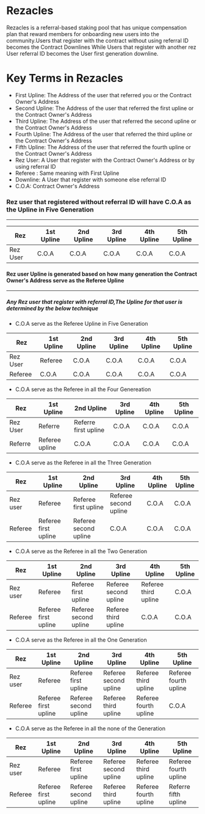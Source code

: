 # Rezacles
Rezacles is a referral-based staking pool that has unique compensation plan that reward members for onboarding new users into the community.Users that register with the contract without using referral ID becomes the Contract Downlines While Users that register with another rez User referral ID becomes the User first generation downline.
# Key Terms in Rezacles
+ First Upline: The Address of the user that referred you or the Contract Owner's Address
+ Second Upline: The Address of the user that referred the first upline or the Contract Owner's Address
+ Third Upline: The Address of the user that referred the second upline or the Contract Owner's Address
+ Fourth Upline: The Address of the user that referred the third upline or the Contract Owner's Address
+ Fifth Upline: The Address of the user that referred the fourth upline or the Contract Owner's Address
+ Rez User: A User that register with the Contract Owner's Address or by using referral ID
+ Referee : Same meaning with First Upline
+ Downline: A User that register with someone else referral ID
+ C.O.A: Contract Owner's Address
 
 ### Rez user that registered without referral ID will have C.O.A as the Upline in Five Generation

***
Rez  |1st Upline  | 2nd Upline | 3rd Upline | 4th Upline | 5th Upline
--- | --- | --- | --- | --- | --- 
Rez User | C.O.A | C.O.A | C.O.A | C.O.A | C.O.A




#### Rez user Upline is generated based on how many generation the Contract Owner's Address serve as the Referee Upline
***
##### Any Rez user that register with referral ID,The Upline for that user is determined by the below technique

+ C.O.A serve as the Referee Upline in Five Generation

Rez  |1st Upline  | 2nd Upline | 3rd Upline | 4th Upline | 5th Upline
--- | --- | --- | --- | --- | --- 
Rez User | Referee | C.O.A | C.O.A | C.O.A | C.O.A
Referee | C.O.A | C.O.A | C.O.A | C.O.A | C.O.A

+ C.O.A serve as the Referee in all the Four Genereation

Rez  |1st Upline  | 2nd Upline | 3rd Upline | 4th Upline | 5th Upline
--- | --- | --- | --- | --- | --- 
Rez User | Referre | Referre first upline| C.O.A | C.O.A | C.O.A
Referre | Referee upline  |  C.O.A | C.O.A | C.O.A | C.O.A

+ C.O.A serve as the Referee in all the Three Generation

Rez  |1st Upline  | 2nd Upline | 3rd Upline | 4th Upline | 5th Upline
--- | --- | --- | --- | --- | --- 
Rez user | Referee | Referee first upline | Referee second upline | C.O.A | C.O.A
Referee |Referee first upline | Referee second upline | C.O.A | C.O.A| C.O.A


+ C.O.A serve as the Referee in all the Two Generation

Rez  |1st Upline  | 2nd Upline | 3rd Upline | 4th Upline | 5th Upline
--- | --- | --- | --- | --- | --- 
Rez user |  Referee | Referee first upline | Referee second upline | Referee third upline | C.O.A
Referee | Referee first upline | Referee second upline | Referee third upline | C.O.A | C.O.A


+ C.O.A serve as the Referee in all the One Generation

Rez  |1st Upline  | 2nd Upline | 3rd Upline | 4th Upline | 5th Upline
--- | --- | --- | --- | --- | --- 
Rez user |  Referee | Referee first upline | Referee second upline | Referee third upline | Referee fourth upline
Referee |  Referee first upline | Referee second upline | Referee third upline | Referee fourth upline | C.O.A


+ C.O.A serve as the Referee in all the none of the Generation

Rez  |1st Upline  | 2nd Upline | 3rd Upline | 4th Upline | 5th Upline
--- | --- | --- | --- | --- | --- 
Rez user |Referee | Referee first upline | Referee second upline | Referee third upline | Referee fourth upline
Referee |   Referee first upline | Referee second upline | Referee third upline | Referee fourth upline | Referre fifth upline
